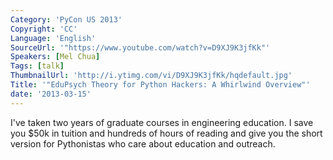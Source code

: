 ```yaml
---
Category: 'PyCon US 2013'
Copyright: 'CC'
Language: 'English'
SourceUrl: '"https://www.youtube.com/watch?v=D9XJ9K3jfKk"'
Speakers: [Mel Chua]
Tags: [talk]
ThumbnailUrl: 'http://i.ytimg.com/vi/D9XJ9K3jfKk/hqdefault.jpg'
Title: '"EduPsych Theory for Python Hackers: A Whirlwind Overview"'
date: '2013-03-15'
---
```

I've taken two years of graduate courses in engineering education. I save you $50k in tuition and hundreds of hours of reading and give you the short version for Pythonistas who care about education and outreach.